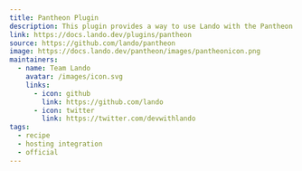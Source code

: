```yaml
---
title: Pantheon Plugin
description: This plugin provides a way to use Lando with the Pantheon hosting service.
link: https://docs.lando.dev/plugins/pantheon
source: https://github.com/lando/pantheon
image: https://docs.lando.dev/pantheon/images/pantheonicon.png
maintainers:
  - name: Team Lando
    avatar: /images/icon.svg
    links:
      - icon: github
        link: https://github.com/lando
      - icon: twitter
        link: https://twitter.com/devwithlando
tags:
  - recipe
  - hosting integration
  - official
---
```


